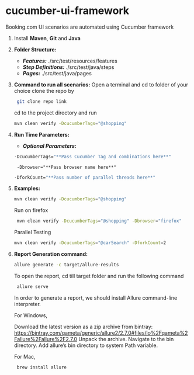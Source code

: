 # cucumber-ui-framework
Booking.com UI scenarios are automated using Cucumber framework

1. Install **Maven**,  **Git** and **Java**

2. **Folder Structure:**
    - **_Features:_** ./src/test/resources/features
    - **_Step Definitions:_** ./src/test/java/steps
    - **_Pages:_**  ./src/test/java/pages

3. **Command to run all scenarios:**
   Open a terminal and cd to folder of your choice
   clone the repo by
   ```bash
    git clone repo link
    ```
   cd to the project directory and run
    ```bash
    mvn clean verify -DcucumberTags="@shopping"
    ```

4. **Run Time Parameters:**
     - **_Optional Parameters:_**
    ```bash With Tags
    -DcucumberTags="**Pass Cucumber Tag and combinations here**"
    ```
   ```Run on a particular browser
    -Dbrowser="**Pass browser name here**"
    ```
    ```bash Parallel Run
    -DforkCount="**Pass number of parallel threads here**"
    ```

5. **Examples:**
    ```bash
    mvn clean verify -DcucumberTags="@shopping" 
    ```
   Run on firefox
   ```bash
    mvn clean verify -DcucumberTags="@shopping" -Dbrowser="firefox"
    ```
   Parallel Testing
    ```bash
    mvn clean verify -DcucumberTags="@carSearch" -DforkCount=2
    ```

6. **Report Generation command:**
    ```bash
    allure generate -c target/allure-results
    ```
   To open the report, cd till target folder and run the following command
   ```bash
    allure serve
    ```

   In order to generate a report, we should install Allure command-line interpreter.

   For Windows,

   Download the latest version as a zip archive from bintray: https://bintray.com/qameta/generic/allure2/2.7.0#files/io%2Fqameta%2Fallure%2Fallure%2F2.7.0
   Unpack the archive.
   Navigate to the bin directory.
   Add allure’s bin directory to system Path variable.
   
   For Mac,
   ```bash
    brew install allure
    ```
   